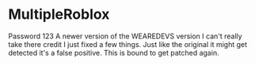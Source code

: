 # MultipleRoblox
Password 123
A newer version of the WEAREDEVS version I can't really take there credit I just fixed a few things.
Just like the original it might get detected it's a false positive.
This is bound to get patched again.
